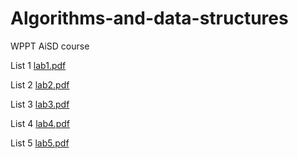 # Algorithms-and-data-structures
WPPT AiSD course

List 1
[lab1.pdf](https://github.com/Push911/Python/files/4934172/lab1.pdf)

List 2
[lab2.pdf](https://github.com/Push911/Python/files/4934173/lab2.pdf)

List 3
[lab3.pdf](https://github.com/Push911/Python/files/4934174/lab3.pdf)

List 4
[lab4.pdf](https://github.com/Push911/Python/files/4934175/lab4.pdf)

List 5
[lab5.pdf](https://github.com/Push911/Python/files/4934176/lab5.pdf)
